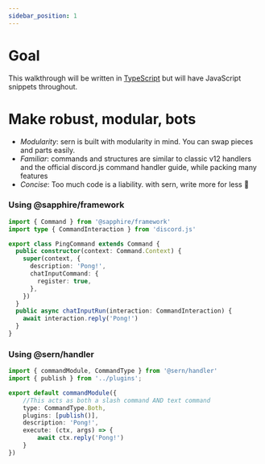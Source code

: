 ```yaml
---
sidebar_position: 1
---
```




# Goal 

This walkthrough will be written in [TypeScript](https://www.typescriptlang.org/) but will have JavaScript snippets throughout. 

# Make robust, modular, bots 

- *Modularity*:  sern is built with modularity in mind. You can swap pieces and parts easily. 
- *Familiar*: commands and structures are similar to classic v12 handlers and the official discord.js command handler guide, while packing many features
- *Concise*: Too much code is a liability. with sern, write more for less 🤯 


### Using @sapphire/framework
```ts title="commands/ping.ts" showLineNumbers
import { Command } from '@sapphire/framework'
import type { CommandInteraction } from 'discord.js'

export class PingCommand extends Command {
  public constructor(context: Command.Context) {
    super(context, {
      description: 'Pong!',
      chatInputCommand: {
        register: true,
      },
    })
  }
  public async chatInputRun(interaction: CommandInteraction) {
    await interaction.reply('Pong!')
  }
}
```
### Using @sern/handler
```ts title="commands/ping.ts" showLineNumbers
import { commandModule, CommandType } from '@sern/handler'
import { publish } from '../plugins';

export default commandModule({ 
    //This acts as both a slash command AND text command
    type: CommandType.Both,
    plugins: [publish()],
    description: 'Pong!',
    execute: (ctx, args) => {
        await ctx.reply('Pong!')
    }
})
```
